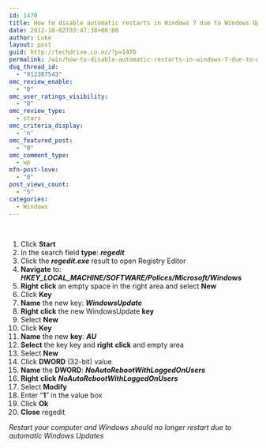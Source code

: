 ```yaml
---
id: 1470
title: How to disable automatic restarts in Windows 7 due to Windows Updates
date: 2012-10-02T03:47:38+00:00
author: Luke
layout: post
guid: http://techdrive.co.nz/?p=1470
permalink: /win/how-to-disable-automatic-restarts-in-windows-7-due-to-win-updates/
dsq_thread_id:
  - "912387543"
omc_review_enable:
  - "0"
omc_user_ratings_visibility:
  - "0"
omc_review_type:
  - stars
omc_criteria_display:
  - 'n'
omc_featured_post:
  - "0"
omc_comment_type:
  - wp
mfn-post-love:
  - "0"
post_views_count:
  - "5"
categories:
  - Windows
---
```

&nbsp;

<ol start="1">
  <li>
    Click <strong>Start</strong>
  </li>
  <li>
    In the search field <strong>type</strong>: <strong><em>regedit</em></strong>
  </li>
  <li>
    Click the <strong><em>regedit.exe</em></strong> result to open Registry Editor
  </li>
  <li>
    <strong>Navigate</strong> to: <strong><em>HKEY_LOCAL_MACHINE/SOFTWARE/Polices/Microsoft/Windows</em></strong>
  </li>
  <li>
    <strong>Right</strong> <strong>click</strong> an empty space in the right area and select <strong>New</strong>
  </li>
  <li>
    Click <strong>Key</strong>
  </li>
  <li>
    <strong>Name</strong> the new key: <strong><em>WindowsUpdate</em></strong>
  </li>
  <li>
    <strong>Right</strong> <strong>click</strong> the new WindowsUpdate <strong>key</strong>
  </li>
  <li>
    Select <strong>New</strong>
  </li>
  <li>
    Click <strong>Key</strong>
  </li>
  <li>
    <strong>Name</strong> the new <strong>key</strong>: <strong><em>AU</em></strong>
  </li>
  <li>
    <strong>Select</strong> the key key and <strong>right</strong> <strong>click</strong> and empty area
  </li>
  <li>
    Select <strong>New</strong>
  </li>
  <li>
    Click <strong>DWORD</strong> (32-bit) value
  </li>
  <li>
    <strong>Name</strong> the <strong>DWORD</strong>: <strong><em>NoAutoRebootWithLoggedOnUsers</em></strong>
  </li>
  <li>
    <strong>Right</strong> <strong>click</strong> <strong><em>NoAutoRebootWithLoggedOnUsers</em></strong>
  </li>
  <li>
    Select <strong>Modify</strong>
  </li>
  <li>
    Enter “<strong>1</strong>” in the value box
  </li>
  <li>
    Click <strong>Ok</strong>
  </li>
  <li>
    <strong>Close</strong> regedit
  </li>
</ol>

_Restart your computer and Windows should no longer restart due to automatic Windows Updates_